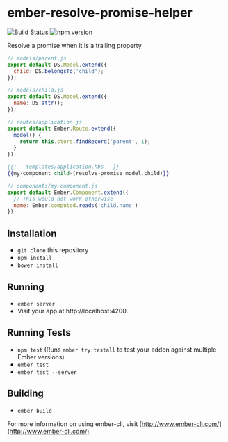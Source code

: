 # ember-resolve-promise-helper

[![Build Status](https://travis-ci.org/kellyselden/ember-resolve-promise-helper.svg)](https://travis-ci.org/kellyselden/ember-resolve-promise-helper)
[![npm version](https://badge.fury.io/js/ember-resolve-promise-helper.svg)](https://badge.fury.io/js/ember-resolve-promise-helper)

Resolve a promise when it is a trailing property

```js
// models/parent.js
export default DS.Model.extend({
  child: DS.belongsTo('child');
});
```

```js
// models/child.js
export default DS.Model.extend({
  name: DS.attr();
});
```

```js
// routes/application.js
export default Ember.Route.extend({
  model() {
    return this.store.findRecord('parent', 1);
  }
});
```

```hbs
{{!-- templates/application.hbs --}}
{{my-component child=(resolve-promise model.child)}}
```

```js
// components/my-component.js
export default Ember.Component.extend({
  // This would not work otherwise
  name: Ember.computed.reads('child.name')
});
```

## Installation

* `git clone` this repository
* `npm install`
* `bower install`

## Running

* `ember server`
* Visit your app at http://localhost:4200.

## Running Tests

* `npm test` (Runs `ember try:testall` to test your addon against multiple Ember versions)
* `ember test`
* `ember test --server`

## Building

* `ember build`

For more information on using ember-cli, visit [http://www.ember-cli.com/](http://www.ember-cli.com/).
